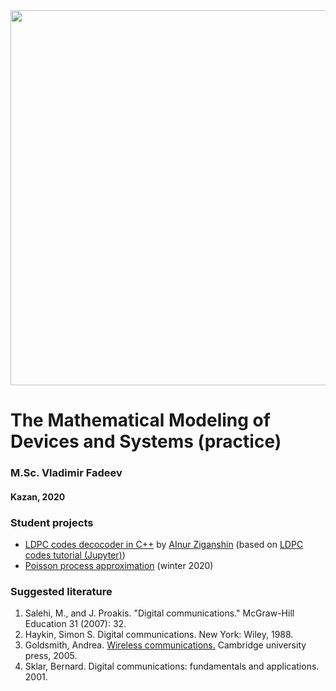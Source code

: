 <img src="https://griat.kai.ru/documents/10181/10477277/%D0%BB%D0%BE%D0%B3%D0%BE+%D0%93%D0%A0%D0%98%D0%9D%D0%A2+%D0%9F%D0%9D%D0%93+-+%D0%BA%D0%BE%D0%BF%D0%B8%D1%8F.png/ca3c1892-ab3a-41a3-a779-b9e7d7378a9f?t=1550126883140" width="600" />

# The Mathematical Modeling of Devices and Systems (practice)
### M.Sc. Vladimir Fadeev
#### Kazan, 2020


### Student projects

- [LDPC codes decocoder in C++](https://github.com/kirlf/csp-modeling/blob/master/ldpc/cpp/spa.cpp) by [AInur Ziganshin](https://github.com/AinurZiga) (based on [LDPC codes tutorial (Jupyter)](https://nbviewer.org/github/kirlf/csp-modeling/blob/master/ldpc/ldpc.ipynb))
- [Poisson process approximation](https://github.com/kirlf/csp-modeling/blob/master/deprecated/python_task_2020.md) (winter 2020)

### Suggested literature

 1. Salehi, M., and J. Proakis. "Digital communications." McGraw-Hill Education 31 (2007): 32.
 2. Haykin, Simon S. Digital communications. New York: Wiley, 1988.
 3. Goldsmith, Andrea. [Wireless communications.](http://wsl.stanford.edu/~andrea/Wireless/Book.pdf) Cambridge university press, 2005.
 4. Sklar, Bernard. Digital communications: fundamentals and applications. 2001.
